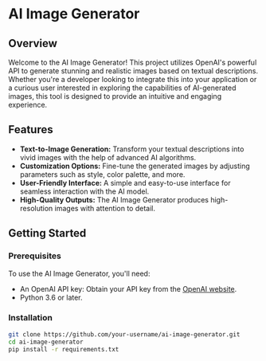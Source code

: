 # AI Image Generator

## Overview

Welcome to the AI Image Generator! This project utilizes OpenAI's powerful API to generate stunning and realistic images based on textual descriptions. Whether you're a developer looking to integrate this into your application or a curious user interested in exploring the capabilities of AI-generated images, this tool is designed to provide an intuitive and engaging experience.

## Features

- **Text-to-Image Generation:** Transform your textual descriptions into vivid images with the help of advanced AI algorithms.
- **Customization Options:** Fine-tune the generated images by adjusting parameters such as style, color palette, and more.
- **User-Friendly Interface:** A simple and easy-to-use interface for seamless interaction with the AI model.
- **High-Quality Outputs:** The AI Image Generator produces high-resolution images with attention to detail.

## Getting Started

### Prerequisites

To use the AI Image Generator, you'll need:

- An OpenAI API key: Obtain your API key from the [OpenAI website](https://beta.openai.com/signup/).
- Python 3.6 or later.

### Installation

```bash
git clone https://github.com/your-username/ai-image-generator.git
cd ai-image-generator
pip install -r requirements.txt
